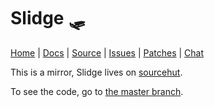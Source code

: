 Slidge 🛷
========

[Home](https://sr.ht/~nicoco/slidge) |
[Docs](https://slidge.im) |
[Source](https://sr.ht/~nicoco/slidge/sources) |
[Issues](https://sr.ht/~nicoco/slidge/trackers) |
[Patches](https://lists.sr.ht/~nicoco/public-inbox) |
[Chat](xmpp:slidge@conference.nicoco.fr?join)

This is a mirror,
Slidge lives on [sourcehut](https://git.sr.ht/~nicoco/slidge).

To see the code, go to [the master branch](../../tree/master).
